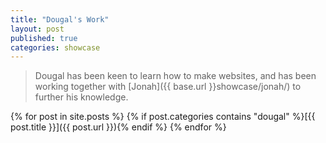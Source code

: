 ```yaml
---
title: "Dougal's Work"
layout: post
published: true
categories: showcase
---
```


> Dougal has been keen to learn how to make websites, and has been working together with [Jonah]({{ base.url }}showcase/jonah/) to further his knowledge.

{% for post in site.posts %}
{% if post.categories contains "dougal" %}[{{ post.title }}]({{ post.url }}){% endif %}
{% endfor %}
